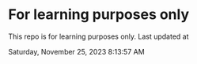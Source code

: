 # For learning purposes only
This repo is for learning purposes only.
Last updated at

Saturday, November 25, 2023 8:13:57 AM

